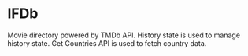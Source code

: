 # IFDb

Movie directory powered by TMDb API. History state is used to manage history state. Get Countries API is used to fetch country data. 
